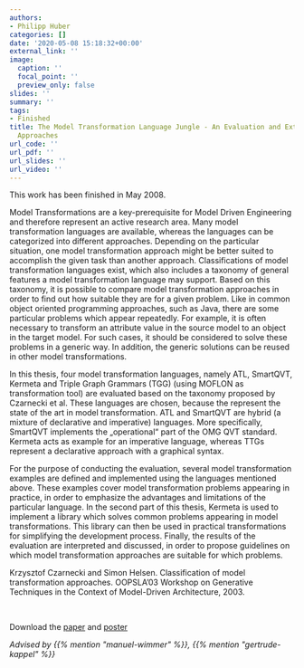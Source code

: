 ```yaml
---
authors:
- Philipp Huber
categories: []
date: '2020-05-08 15:18:32+00:00'
external_link: ''
image:
  caption: ''
  focal_point: ''
  preview_only: false
slides: ''
summary: ''
tags:
- Finished
title: The Model Transformation Language Jungle - An Evaluation and Extension of Existing
  Approaches
url_code: ''
url_pdf: ''
url_slides: ''
url_video: ''
---
```


This work has been finished in May 2008.

Model Transformations are a key-prerequisite for Model Driven Engineering and therefore represent an active research area. Many model transformation languages are available, whereas the languages can be categorized into different approaches. Depending on the particular situation, one model transformation approach might be better suited to accomplish the given task than another approach. Classifications of model transformation languages exist, which also includes a taxonomy of general features a model transformation language may support. Based on this taxonomy, it is possible to compare model transformation approaches in order to find out how suitable they are for a given problem. Like in common object oriented programming approaches, such as Java, there are some particular problems which appear repeatedly. For example, it is often necessary to transform an attribute value in the source model to an object in the target model. For such cases, it should be considered to solve these problems in a generic way. In addition, the generic solutions can be reused in other model transformations.

In this thesis, four model transformation languages, namely ATL, SmartQVT, Kermeta and Triple Graph Grammars (TGG) (using MOFLON as transformation tool) are evaluated based on the taxonomy proposed by Czarnecki et al. These languages are chosen, because the represent the state of the art in model transformation. ATL and SmartQVT are hybrid (a mixture of declarative and imperative) languages. More specifically, SmartQVT implements the „operational“ part of the OMG QVT standard. Kermeta acts as example for an imperative language, whereas TTGs represent a declarative approach with a graphical syntax.

For the purpose of conducting the evaluation, several model transformation examples are defined and implemented using the languages mentioned above. These examples cover model transformation problems appearing in practice, in order to emphasize the advantages and limitations of the particular language. In the second part of this thesis, Kermeta is used to implement a library which solves common problems appearing in model transformations. This library can then be used in practical transformations for simplifying the development process. Finally, the results of the evaluation are interpreted and discussed, in order to propose guidelines on which model transformation approaches are suitable for which problems.

Krzysztof Czarnecki and Simon Helsen. Classification of model transformation approaches. OOPSLA’03 Workshop on Generative Techniques in the Context of Model-Driven Architecture, 2003.

&nbsp;

 Download the [paper](https://www.big.tuwien.ac.at/app/uploads/2016/10/Huber_paper.pdf) and [poster](https://www.big.tuwien.ac.at/app/uploads/2016/10/Huber_poster.pdf)

*Advised by {{% mention "manuel-wimmer" %}}, {{% mention "gertrude-kappel" %}}*